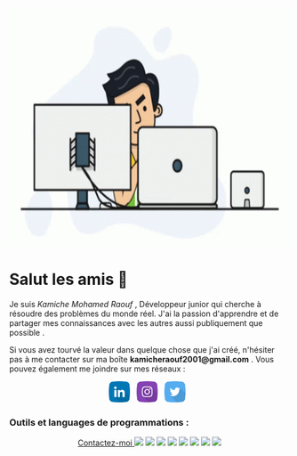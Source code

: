 <p align='center'>
  <img height="430" alt="gif" src="https://github.com/Raoufkam/Raoufkam/blob/main/ZZ.gif?raw=true">
</p>


# Salut les amis 👋

Je suis *Kamiche Mohamed Raouf* , Développeur junior qui cherche à résoudre des problèmes du monde réel. J'ai la passion d'apprendre et de partager mes connaissances avec les autres aussi publiquement que possible .

Si vous avez tourvé la valeur dans quelque chose que j'ai créé, n'hésiter pas à me contacter sur ma boîte __kamicheraouf2001@gmail.com__ . Vous pouvez également me joindre sur mes réseaux :

<p align='center'>
  <a href="https://www.linkedin.com/in/mohamed-kamiche-63294a243/"><img height="38" src="https://github.com/Raoufkam/Raoufkam/blob/main/LinkedIn.png?raw=true"></a>&nbsp;&nbsp;
  <a href="https://www.instagram.com/foufouuu__/"><img height="38" src="https://github.com/Raoufkam/Raoufkam/blob/main/Instagram.png?raw=true"></a>&nbsp;&nbsp;
  <a href="https://mobile.twitter.com/raouf64134658"><img height="38" src="https://github.com/Raoufkam/Raoufkam/blob/main/Twitter.png?raw=true"></a>&nbsp;&nbsp;
</p>

### Outils et languages de programmations :
<p align='center'>
  <a href="mailto:adresse@serveur.com"> Contactez-moi </a>
  <img height='35' src="https://cdn.jsdelivr.net/gh/devicons/devicon/icons/c/c-original.svg" />
  <img height='35' src="https://cdn.jsdelivr.net/gh/devicons/devicon/icons/java/java-original.svg" />
  <img height='35' src="https://cdn.jsdelivr.net/gh/devicons/devicon/icons/python/python-original-wordmark.svg" />  
  <img height='35' src="https://cdn.jsdelivr.net/gh/devicons/devicon/icons/html5/html5-original-wordmark.svg" />
  <img height='35' src="https://cdn.jsdelivr.net/gh/devicons/devicon/icons/css3/css3-original-wordmark.svg" />
  <img height='33' src="https://cdn.jsdelivr.net/gh/devicons/devicon/icons/unix/unix-original.svg" />
  <img height='33' src="https://cdn.jsdelivr.net/gh/devicons/devicon/icons/photoshop/photoshop-line.svg" />
  <img height='33' src="https://cdn.jsdelivr.net/gh/devicons/devicon/icons/illustrator/illustrator-line.svg" />        
</p>
